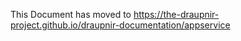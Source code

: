 <!--
SPDX-FileCopyrightText: 2024 Gnuxie <Gnuxie@protonmail.com>

SPDX-License-Identifier: CC0-1.0
-->

This Document has moved to
https://the-draupnir-project.github.io/draupnir-documentation/appservice
